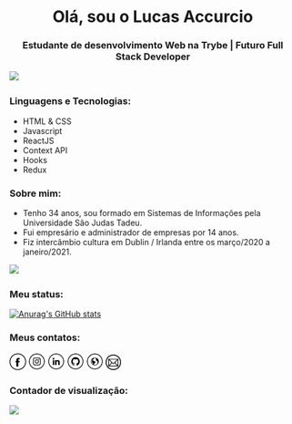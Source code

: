 <h1 align="center">Olá, sou o Lucas Accurcio</h1>
<h3 align="center">Estudante de desenvolvimento Web na Trybe | Futuro Full Stack Developer</h3>

<img src="https://yata-apix-a9caea66-ad78-425f-aa08-e292558ebb65.lss.locawebcorp.com.br/b7c7dbff38ae4f419c94ce8d2254b9d9.png"> 

### Linguagens e Tecnologias:
- HTML & CSS
- Javascript
- ReactJS
- Context API
- Hooks
- Redux


### Sobre mim:
- Tenho 34 anos, sou formado em Sistemas de Informações pela Universidade São Judas Tadeu.
- Fui empresário e administrador de empresas por 14 anos.
- Fiz intercâmbio cultura em Dublin / Irlanda entre os março/2020 a janeiro/2021.

<img src="https://yata-apix-a9caea66-ad78-425f-aa08-e292558ebb65.lss.locawebcorp.com.br/b7c7dbff38ae4f419c94ce8d2254b9d9.png"> 

### Meu status:

[![Anurag's GitHub stats](https://github-readme-stats.vercel.app/api?username=lucasaccurcio)](https://github.com/LucasAccurcio)


### Meus contatos:
<a href="https://www.facebook.com/lucasaccurcio" target="_blank"><img src="https://github.com/LucasAccurcio/LucasAccurcio/blob/main/fb.png" alt="Facebook" width="29"></a>
<a href="https://www.instagram.com/lucasaccurcio/" target="_blank"><img src="https://github.com/LucasAccurcio/LucasAccurcio/blob/main/ig.png" alt="Instagram" width="30"></a>
<a href="https://www.linkedin.com/in/lucas-accurcio/" target="_blank"><img src="https://github.com/LucasAccurcio/LucasAccurcio/blob/main/in.png" alt="LinkedIn" width="30"></a>
<a href="https://github.com/LucasAccurcio" target="_blank"><img src="https://github.com/LucasAccurcio/LucasAccurcio/blob/main/git.png" alt="GitHub" width="30"></a>
<a href="https://lucasaccurcio.github.io/" target="_blank"><img src="https://github.com/LucasAccurcio/LucasAccurcio/blob/main/www.png" alt="Website" width="30"></a>
<a href="mailto:lucas.accurcio@gmail.com" target="_blank"><img src="https://github.com/LucasAccurcio/LucasAccurcio/blob/main/mail.png" alt="Email" width="27"></a>

### Contador de visualização:
![](https://komarev.com/ghpvc/?username=LucasAccurcio&style=flat-square)


